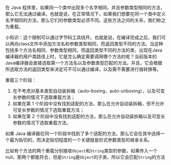 在 Java 程序里，如果同一个类中出现多个名字相同，并且参数类型相同的方法，那么它无法通过编译。也就是说，在正常情况下，如果我们想要在同一个类中定义名字相同的方法，那么它们的参数类型必须不同。这些方法之间的关系，我们称之为重载。


小知识：这个限制可以通过字节码工具绕开。也就是说，在编译完成之后，我们可以再向class文件中添加方法名和参数类型相同，而返回类型不同的方法。当这种包括多个方法名相同、参数类型相同，而返回类型不同的方法的类，出现在Java编译器的用户类路径上时，它是怎么确定需要调用哪个方法的呢？当前版本的Java编译器会直接选取第一个方法名以及参数类型匹配的方法。并且，它会根据所选取方法的返回类型来决定可不可以通过编译，以及需不需要进行值转换等。

重载三个阶段：
1. 在不考虑对基本类型自动装拆箱（auto-boxing，auto-unboxing），以及可变长参数的情况下选取重载方法；
2. 如果在第 1 个阶段中没有找到适配的方法，那么在允许自动装拆箱，但不允许可变长参数的情况下选取重载方法；
3. 如果在第 2 个阶段中没有找到适配的方法，那么在允许自动装拆箱以及可变长参数的情况下选取重载方法。


如果 Java 编译器在同一个阶段中找到了多个适配的方法，那么它会在其中选择一个最为贴切的，而决定贴切程度的一个关键就是形式参数类型的继承关系。

比如有个方法的两个重载分别接收```Object```和```String```类型的参数，如果传入一个null，那两个都能符合，但是```String```是```Object```的子类，所以它会匹配```String```的方法

